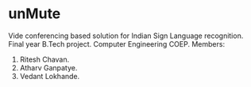 # unMute
Vide conferencing based solution for Indian Sign Language recognition.
Final year B.Tech project. 
Computer Engineering COEP.
Members:
1) Ritesh Chavan.
2) Atharv Ganpatye.
3) Vedant Lokhande.
